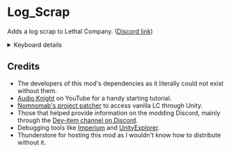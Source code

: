 
# Log_Scrap
Adds a log scrap to Lethal Company. ([Discord link](https://discord.com/channels/1168655651455639582/1245084720614604873))


<details>
<summary>Keyboard details</summary>

> Weight: 16 <br>
> Max value: 56 <br>
> Min value: 34 <br>
![Log](https://imgur.com/HCU9z3S.png)

</details>


## Credits

- The developers of this mod's dependencies as it literally could not exist without them.
- [Audio Knight](https://www.youtube.com/@knightofaudio) on YouTube for a handy starting tutorial.
- [Nomnomab's project patcher](https://github.com/nomnomab/lc-project-patcher) to access vanilla LC through Unity.
- Those that helped provide information on the modding Discord, mainly through the [Dev-item channel on Discord](https://discord.com/channels/1168655651455639582/1193461151636398080).
- Debugging tools like [Imperium](https://thunderstore.io/c/lethal-company/p/giosuel/Imperium/) and [UnityExplorer](https://thunderstore.io/c/lethal-company/p/LethalCompanyModding/Yukieji_UnityExplorer/).
- Thunderstore for hosting this mod as I wouldn't know how to distribute without it.